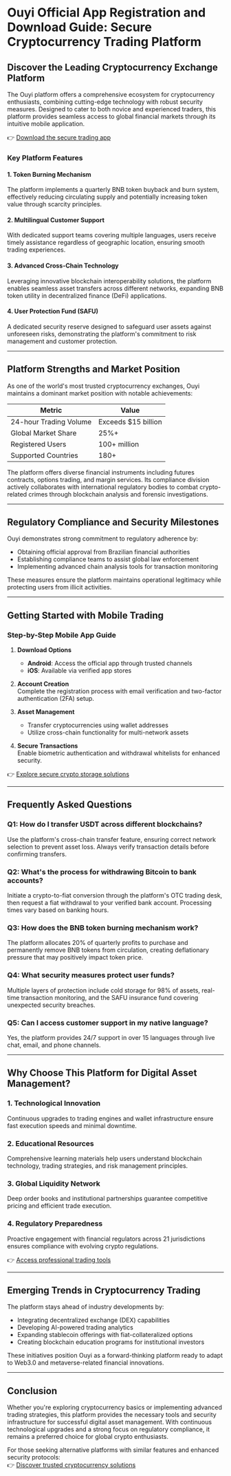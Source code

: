 # Ouyi Official App Registration and Download Guide: Secure Cryptocurrency Trading Platform  

## Discover the Leading Cryptocurrency Exchange Platform  

The Ouyi platform offers a comprehensive ecosystem for cryptocurrency enthusiasts, combining cutting-edge technology with robust security measures. Designed to cater to both novice and experienced traders, this platform provides seamless access to global financial markets through its intuitive mobile application.  

👉 [Download the secure trading app](https://bit.ly/okx-bonus)  

### Key Platform Features  

#### 1. **Token Burning Mechanism**  
The platform implements a quarterly BNB token buyback and burn system, effectively reducing circulating supply and potentially increasing token value through scarcity principles.  

#### 2. **Multilingual Customer Support**  
With dedicated support teams covering multiple languages, users receive timely assistance regardless of geographic location, ensuring smooth trading experiences.  

#### 3. **Advanced Cross-Chain Technology**  
Leveraging innovative blockchain interoperability solutions, the platform enables seamless asset transfers across different networks, expanding BNB token utility in decentralized finance (DeFi) applications.  

#### 4. **User Protection Fund (SAFU)**  
A dedicated security reserve designed to safeguard user assets against unforeseen risks, demonstrating the platform's commitment to risk management and customer protection.  

---

## Platform Strengths and Market Position  

As one of the world's most trusted cryptocurrency exchanges, Ouyi maintains a dominant market position with notable achievements:  

| Metric                | Value                     |  
|-----------------------|---------------------------|  
| 24-hour Trading Volume | Exceeds $15 billion       |  
| Global Market Share   | 25%+                      |  
| Registered Users      | 100+ million              |  
| Supported Countries   | 180+                      |  

The platform offers diverse financial instruments including futures contracts, options trading, and margin services. Its compliance division actively collaborates with international regulatory bodies to combat crypto-related crimes through blockchain analysis and forensic investigations.  

---

## Regulatory Compliance and Security Milestones  

Ouyi demonstrates strong commitment to regulatory adherence by:  
- Obtaining official approval from Brazilian financial authorities  
- Establishing compliance teams to assist global law enforcement  
- Implementing advanced chain analysis tools for transaction monitoring  

These measures ensure the platform maintains operational legitimacy while protecting users from illicit activities.  

---

## Getting Started with Mobile Trading  

### Step-by-Step Mobile App Guide  

1. **Download Options**  
   - **Android**: Access the official app through trusted channels  
   - **iOS**: Available via verified app stores  

2. **Account Creation**  
   Complete the registration process with email verification and two-factor authentication (2FA) setup.  

3. **Asset Management**  
   - Transfer cryptocurrencies using wallet addresses  
   - Utilize cross-chain functionality for multi-network assets  

4. **Secure Transactions**  
   Enable biometric authentication and withdrawal whitelists for enhanced security.  

👉 [Explore secure crypto storage solutions](https://bit.ly/okx-bonus)  

---

## Frequently Asked Questions  

### Q1: How do I transfer USDT across different blockchains?  
Use the platform's cross-chain transfer feature, ensuring correct network selection to prevent asset loss. Always verify transaction details before confirming transfers.  

### Q2: What's the process for withdrawing Bitcoin to bank accounts?  
Initiate a crypto-to-fiat conversion through the platform's OTC trading desk, then request a fiat withdrawal to your verified bank account. Processing times vary based on banking hours.  

### Q3: How does the BNB token burning mechanism work?  
The platform allocates 20% of quarterly profits to purchase and permanently remove BNB tokens from circulation, creating deflationary pressure that may positively impact token price.  

### Q4: What security measures protect user funds?  
Multiple layers of protection include cold storage for 98% of assets, real-time transaction monitoring, and the SAFU insurance fund covering unexpected security breaches.  

### Q5: Can I access customer support in my native language?  
Yes, the platform provides 24/7 support in over 15 languages through live chat, email, and phone channels.  

---

## Why Choose This Platform for Digital Asset Management?  

### 1. **Technological Innovation**  
Continuous upgrades to trading engines and wallet infrastructure ensure fast execution speeds and minimal downtime.  

### 2. **Educational Resources**  
Comprehensive learning materials help users understand blockchain technology, trading strategies, and risk management principles.  

### 3. **Global Liquidity Network**  
Deep order books and institutional partnerships guarantee competitive pricing and efficient trade execution.  

### 4. **Regulatory Preparedness**  
Proactive engagement with financial regulators across 21 jurisdictions ensures compliance with evolving crypto regulations.  

👉 [Access professional trading tools](https://bit.ly/okx-bonus)  

---

## Emerging Trends in Cryptocurrency Trading  

The platform stays ahead of industry developments by:  
- Integrating decentralized exchange (DEX) capabilities  
- Developing AI-powered trading analytics  
- Expanding stablecoin offerings with fiat-collateralized options  
- Creating blockchain education programs for institutional investors  

These initiatives position Ouyi as a forward-thinking platform ready to adapt to Web3.0 and metaverse-related financial innovations.  

---

## Conclusion  

Whether you're exploring cryptocurrency basics or implementing advanced trading strategies, this platform provides the necessary tools and security infrastructure for successful digital asset management. With continuous technological upgrades and a strong focus on regulatory compliance, it remains a preferred choice for global crypto enthusiasts.  

For those seeking alternative platforms with similar features and enhanced security protocols:  
👉 [Discover trusted cryptocurrency solutions](https://bit.ly/okx-bonus)